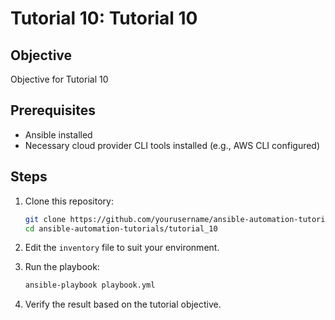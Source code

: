 # Tutorial 10: Tutorial 10

## Objective
Objective for Tutorial 10

## Prerequisites
- Ansible installed
- Necessary cloud provider CLI tools installed (e.g., AWS CLI configured)

## Steps
1. Clone this repository:
   ```bash
   git clone https://github.com/yourusername/ansible-automation-tutorials.git
   cd ansible-automation-tutorials/tutorial_10
   ```

2. Edit the `inventory` file to suit your environment.

3. Run the playbook:
   ```bash
   ansible-playbook playbook.yml
   ```

4. Verify the result based on the tutorial objective.
